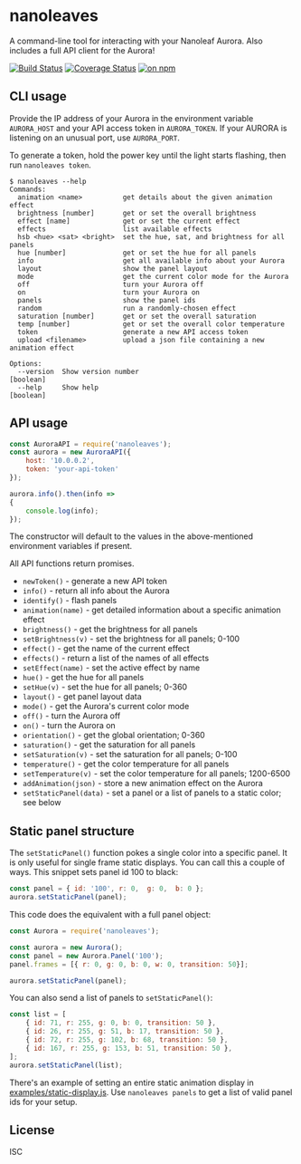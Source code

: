 # nanoleaves

A command-line tool for interacting with your Nanoleaf Aurora. Also includes a full API client for the Aurora!

[![Build Status](https://travis-ci.org/ceejbot/nanoleaves.svg?branch=master)](https://travis-ci.org/ceejbot/nanoleaves) [![Coverage Status](https://coveralls.io/repos/github/ceejbot/nanoleaves/badge.svg?branch=master)](https://coveralls.io/github/ceejbot/nanoleaves?branch=master) [![on npm](http://img.shields.io/npm/v/nanoleaves.svg?style=flat)](https://www.npmjs.org/package/nanoleaves)

## CLI usage

Provide the IP address of your Aurora in the environment variable `AURORA_HOST` and your API access token in `AURORA_TOKEN`. If your AURORA is listening on an unusual port, use `AURORA_PORT`.

To generate a token, hold the power key until the light starts flashing, then run `nanoleaves token`.

```
$ nanoleaves --help
Commands:
  animation <name>          get details about the given animation effect
  brightness [number]       get or set the overall brightness
  effect [name]             get or set the current effect
  effects                   list available effects
  hsb <hue> <sat> <bright>  set the hue, sat, and brightness for all panels
  hue [number]              get or set the hue for all panels
  info                      get all available info about your Aurora
  layout                    show the panel layout
  mode                      get the current color mode for the Aurora
  off                       turn your Aurora off
  on                        turn your Aurora on
  panels                    show the panel ids
  random                    run a randomly-chosen effect
  saturation [number]       get or set the overall saturation
  temp [number]             get or set the overall color temperature
  token                     generate a new API access token
  upload <filename>         upload a json file containing a new animation effect

Options:
  --version  Show version number                                       [boolean]
  --help     Show help                                                 [boolean]
```

## API usage

```js
const AuroraAPI = require('nanoleaves');
const aurora = new AuroraAPI({
    host: '10.0.0.2',
    token: 'your-api-token'
});

aurora.info().then(info =>
{
    console.log(info);
});
```

The constructor will default to the values in the above-mentioned environment variables if present.

All API functions return promises.

* `newToken()` - generate a new API token
* `info()` - return all info about the Aurora
* `identify()` - flash panels
* `animation(name)` - get detailed information about a specific animation effect
* `brightness()` - get the brightness for all panels
* `setBrightness(v)` - set the brightness for all panels; 0-100
* `effect()` - get the name of the current effect
* `effects()` - return a list of the names of all effects
* `setEffect(name)` - set the active effect by name
* `hue()` - get the hue for all panels
* `setHue(v)` - set the hue for all panels; 0-360
* `layout()` - get panel layout data
* `mode()` - get the Aurora's current color mode
* `off()` - turn the Aurora off
* `on()` - turn the Aurora on
* `orientation()` - get the global orientation; 0-360
* `saturation()`  - get the saturation for all panels
* `setSaturation(v)` - set the saturation for all panels; 0-100
* `temperature()` - get the color temperature for all panels
* `setTemperature(v)` - set the color temperature for all panels; 1200-6500
* `addAnimation(json)` - store a new animation effect on the Aurora
* `setStaticPanel(data)` - set a panel or a list of panels to a static color; see below

## Static panel structure

The `setStaticPanel()` function pokes a single color into a specific panel. It is only useful for single frame static displays.  You can call this a couple of ways. This snippet sets panel id 100 to black:

```js
const panel = { id: '100', r: 0,  g: 0,  b: 0 };
aurora.setStaticPanel(panel);
```

This code does the equivalent with a full panel object:

```js
const Aurora = require('nanoleaves');

const aurora = new Aurora();
const panel = new Aurora.Panel('100');
panel.frames = [{ r: 0, g: 0, b: 0, w: 0, transition: 50}];

aurora.setStaticPanel(panel);
```

You can also send a list of panels to `setStaticPanel()`:

```js
const list = [
	{ id: 71, r: 255, g: 0, b: 0, transition: 50 },
	{ id: 26, r: 255, g: 51, b: 17, transition: 50 },
	{ id: 72, r: 255, g: 102, b: 68, transition: 50 },
	{ id: 167, r: 255, g: 153, b: 51, transition: 50 },
];
aurora.setStaticPanel(list);
```

There's an example of setting an entire static animation display in [examples/static-display.js](examples/static-display.js). Use `nanoleaves panels` to get a list of valid panel ids for your setup.

## License

ISC
